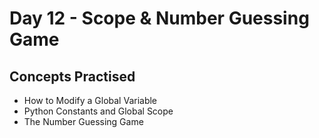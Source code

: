 # Day 12 - Scope & Number Guessing Game
## Concepts Practised
- How to Modify a Global Variable
- Python Constants and Global Scope
- The Number Guessing Game